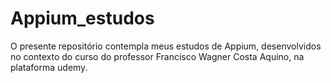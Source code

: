 # Appium_estudos
O presente repositório contempla meus estudos de Appium, desenvolvidos no contexto do curso do professor  Francisco Wagner Costa Aquino, na plataforma udemy.
